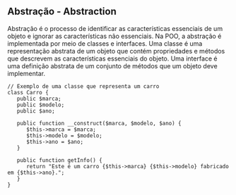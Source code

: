 ## Abstração - Abstraction

Abstração é o processo de identificar as características essenciais de um objeto e ignorar as características não essenciais. Na POO, a abstração é implementada por meio de classes e interfaces. Uma classe é uma representação abstrata de um objeto que contém propriedades e métodos que descrevem as características essenciais do objeto. Uma interface é uma definição abstrata de um conjunto de métodos que um objeto deve implementar.

```
// Exemplo de uma classe que representa um carro
class Carro {
   public $marca;
   public $modelo;
   public $ano;

   public function __construct($marca, $modelo, $ano) {
      $this->marca = $marca;
      $this->modelo = $modelo;
      $this->ano = $ano;
   }

   public function getInfo() {
      return "Este é um carro {$this->marca} {$this->modelo} fabricado em {$this->ano}.";
   }
}

```